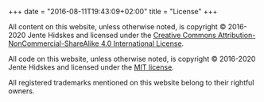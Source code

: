 +++
date = "2016-08-11T19:43:09+02:00"
title = "License"
+++

All content on this website, unless otherwise noted, is copyright © 2016-2020
Jente Hidskes and licensed under the [Creative Commons
Attribution-NonCommercial-ShareAlike 4.0 International
License](https://creativecommons.org/licenses/by-nc-sa/4.0/).

All code on this website, unless otherwise noted, is copyright © 2016-2020
Jente Hidskes and licensed under the [MIT
license](https://opensource.org/licenses/MIT).

All registered trademarks mentioned on this website belong to their rightful
owners.

